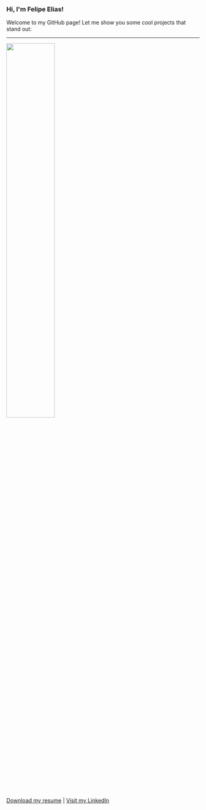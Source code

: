 ### Hi, I'm Felipe Elias!

Welcome to my GitHub page! Let me show you some cool projects that stand out:

---

<a href="https://github.com/feponiel/kodi-blog"><img width="50%" src="https://raw.githubusercontent.com/gist/feponiel/0849b12d4d61d33523aa969af99768bd/raw/1f1e85e4c34fbbd89a6a781bde78fb6bf1f8eaf4/card_kodi.svg" /></a>

[Download my resume]() | [Visit my LinkedIn](https://www.linkedin.com/in/felipe-daniel-elias/)

